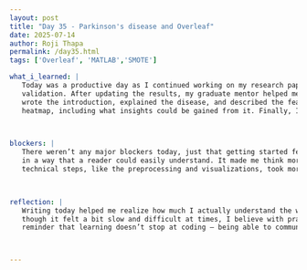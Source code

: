 ```yaml
---
layout: post
title: "Day 35 - Parkinson's disease and Overleaf"
date: 2025-07-14
author: Roji Thapa
permalink: /day35.html
tags: ['Overleaf', 'MATLAB','SMOTE']

what_i_learned: |
   Today was a productive day as I continued working on my research paper using Overleaf. I started by correcting my MATLAB code for balancing the data using cross-
   validation. After updating the results, my graduate mentor helped me outlined the structure of my paper, which gave me a clear idea of how to begin writing. I 
   wrote the introduction, explained the disease, and described the features used in the dataset. I also covered the data cleaning process and the correlation 
   heatmap, including what insights could be gained from it. Finally, I worked on explaining the histogram for both the balanced and imbalanced data


  
blockers: |
   There weren’t any major blockers today, just that getting started felt a bit hard. One of the most challenging parts was trying to explain the plots and the code 
   in a way that a reader could easily understand. It made me think more deeply about what I’ve learned and how well I understand the material. Writing about the 
   technical steps, like the preprocessing and visualizations, took more time than expected, especially trying to keep the explanations simple and clear.
   


reflection: |
   Writing today helped me realize how much I actually understand the work I’ve done so far. It also showed me which parts I still need to think more about. Even 
   though it felt a bit slow and difficult at times, I believe with practice I’ll get more comfortable explaining complex ideas in writing. The process was a good 
   reminder that learning doesn’t stop at coding — being able to communicate it clearly is just as important.



---
```

